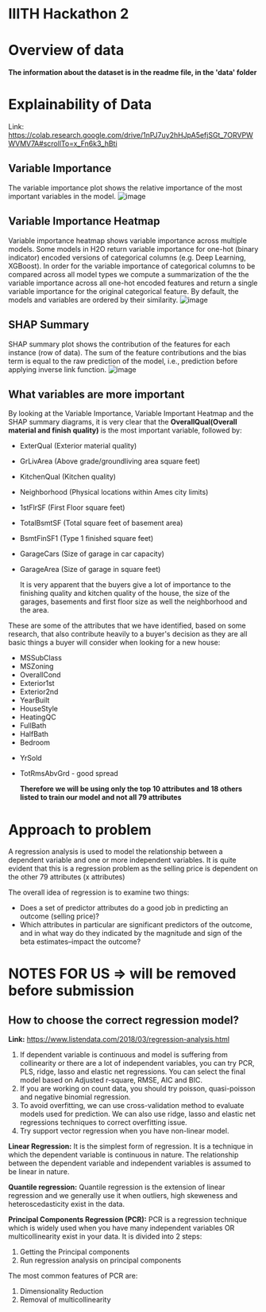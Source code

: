 # IIITH Hackathon 2

# Overview of data

**The information about the dataset is in the readme file, in the 'data' folder**

# Explainability of Data

<!-- TODO: Remove before submission -->

Link: https://colab.research.google.com/drive/1nPJ7uy2hHJpA5efjSGt_7ORVPWWVMV7A#scrollTo=x_Fn6k3_hBti

## Variable Importance

The variable importance plot shows the relative importance of the most important variables in the model.
![image](https://user-images.githubusercontent.com/55736158/132108557-f5877aa5-73bf-4c02-8990-3f467f784034.png)

## Variable Importance Heatmap

Variable importance heatmap shows variable importance across multiple models. Some models in H2O return variable importance for one-hot (binary indicator) encoded versions of categorical columns (e.g. Deep Learning, XGBoost). In order for the variable importance of categorical columns to be compared across all model types we compute a summarization of the the variable importance across all one-hot encoded features and return a single variable importance for the original categorical feature. By default, the models and variables are ordered by their similarity.
![image](https://user-images.githubusercontent.com/55736158/132108592-24283666-503e-4bef-9614-1fc7b881fae5.png)

## SHAP Summary

SHAP summary plot shows the contribution of the features for each instance (row of data). The sum of the feature contributions and the bias term is equal to the raw prediction of the model, i.e., prediction before applying inverse link function.
![image](https://user-images.githubusercontent.com/55736158/132108613-5e46468a-1769-42c5-bc0c-daf502e99a59.png)

## What variables are more important

By looking at the Variable Importance, Variable Important Heatmap and the SHAP summary diagrams, it is very clear that the **OverallQual(Overall material and finish quality)** is the most important variable, followed by:

- ExterQual (Exterior material quality)
- GrLivArea (Above grade/groundliving area square feet)
- KitchenQual (Kitchen quality)
- Neighborhood (Physical locations within Ames city limits)
- 1stFlrSF (First Floor square feet)
- TotalBsmtSF (Total square feet of basement area)
- BsmtFinSF1 (Type 1 finished square feet)
- GarageCars (Size of garage in car capacity)
- GarageArea (Size of garage in square feet)

  It is very apparent that the buyers give a lot of importance to the finishing quality and kitchen quality of the house, the size of the garages, basements and first floor size as well the neighborhood and the area.

These are some of the attributes that we have identified, based on some research, that also contribute heavily to a buyer's decision as they are all basic things a buyer will consider when looking for a new house:

- MSSubClass
- MSZoning
    <!-- - LotArea - mostly 1300.00 - 22694.50 -->
    <!-- - LotShape  - mostly Reg -->
  <!-- - Utilities - 100% data is AllPub -->
  <!-- - BldgType  - mostly 1Fam -->
- OverallCond
- Exterior1st
- Exterior2nd
- YearBuilt
- HouseStyle
- HeatingQC
- FullBath
- HalfBath
- Bedroom
<!-- - Functional - mostly Typ -->
- YrSold
- TotRmsAbvGrd - good spread

  **Therefore we will be using only the top 10 attributes and 18 others listed to train our model and not all 79 attributes**

# Approach to problem

A regression analysis is used to model the relationship between a dependent variable and one or more independent variables.
It is quite evident that this is a regression problem as the selling price is dependent on the other 79 attributes (x attributes)

The overall idea of regression is to examine two things:

- Does a set of predictor attributes do a good job in predicting an outcome (selling price)?
- Which attributes in particular are significant predictors of the outcome, and in what way do they indicated by the magnitude and sign of the beta estimates–impact the outcome?

# NOTES FOR US => will be removed before submission

## How to choose the correct regression model?

**Link:** https://www.listendata.com/2018/03/regression-analysis.html

1. If dependent variable is continuous and model is suffering from collinearity or there are a lot of independent variables, you can try PCR, PLS, ridge, lasso and elastic net regressions. You can select the final model based on Adjusted r-square, RMSE, AIC and BIC.
2. If you are working on count data, you should try poisson, quasi-poisson and negative binomial regression.
3. To avoid overfitting, we can use cross-validation method to evaluate models used for prediction. We can also use ridge, lasso and elastic net regressions techniques to correct overfitting issue.
4. Try support vector regression when you have non-linear model.

**Linear Regression:** It is the simplest form of regression. It is a technique in which the dependent variable is continuous in nature. The relationship between the dependent variable and independent variables is assumed to be linear in nature.

**Quantile regression:** Quantile regression is the extension of linear regression and we generally use it when outliers, high skeweness and heteroscedasticity exist in the data.

**Principal Components Regression (PCR):** PCR is a regression technique which is widely used when you have many independent variables OR multicollinearity exist in your data. It is divided into 2 steps:

1. Getting the Principal components
2. Run regression analysis on principal components

The most common features of PCR are:

1. Dimensionality Reduction
2. Removal of multicollinearity


